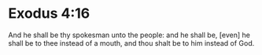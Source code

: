 # Exodus 4:16

And he shall be thy spokesman unto the people: and he shall be, [even] he shall be to thee instead of a mouth, and thou shalt be to him instead of God.